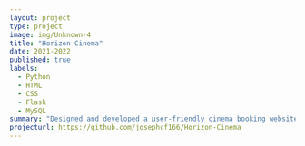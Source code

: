 ```yaml
---
layout: project
type: project
image: img/Unknown-4
title: "Horizon Cinema"
date: 2021-2022
published: true
labels:
  - Python
  - HTML
  - CSS
  - Flask
  - MySQL
summary: "Designed and developed a user-friendly cinema booking website involving MySQL databases and the Flask framework."
projecturl: https://github.com/josephcf166/Horizon-Cinema
---
```

